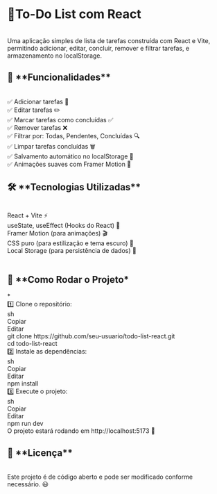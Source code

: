 **<h1>📝To-Do List com React</h1>**<br>
Uma aplicação simples de lista de tarefas construída com React e Vite, permitindo adicionar, editar, concluir, remover e filtrar tarefas,  e armazenamento no localStorage.

<h2>🚀 **Funcionalidades**</h2> <br>
✅ Adicionar tarefas 📌<br>
✅ Editar tarefas ✏️ <br>
✅ Marcar tarefas como concluídas ✅ <br>
✅ Remover tarefas ❌<br>
✅ Filtrar por: Todas, Pendentes, Concluídas 🔍<br>
✅ Limpar tarefas concluídas 🗑️<br>
✅ Salvamento automático no localStorage 💾<br>
✅ Animações suaves com Framer Motion 🎨 <br>

<h2>🛠️ **Tecnologias Utilizadas**</h2><br>
React + Vite ⚡<br>
useState, useEffect (Hooks do React) 🎣<br>
Framer Motion (para animações) 🎬<br>
CSS puro (para estilização e tema escuro) 🎨<br>
Local Storage (para persistência de dados) 💾<br><br>
<h2>📌 **Como Rodar o Projeto*</h2>*<br>
1️⃣ Clone o repositório:<br>
sh<br>
Copiar<br>
Editar<br>
git clone https://github.com/seu-usuario/todo-list-react.git<br>
cd todo-list-react<br>
2️⃣ Instale as dependências:<br>
sh<br>
Copiar<br>
Editar<br>
npm install<br>
3️⃣ Execute o projeto:<br>
sh<br>
Copiar<br>
Editar<br>
npm run dev<br>
O projeto estará rodando em http://localhost:5173 🚀<br>


<h2>📜 **Licença**</h2><br>
Este projeto é de código aberto e pode ser modificado conforme necessário. 😃
